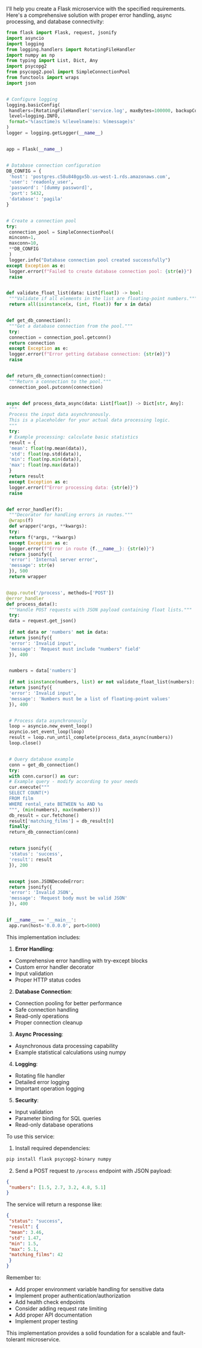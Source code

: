 I'll help you create a Flask microservice with the specified requirements. Here's a comprehensive solution with proper error handling, async processing, and database connectivity:
 

 ```python
 from flask import Flask, request, jsonify
 import asyncio
 import logging
 from logging.handlers import RotatingFileHandler
 import numpy as np
 from typing import List, Dict, Any
 import psycopg2
 from psycopg2.pool import SimpleConnectionPool
 from functools import wraps
 import json
 

 # Configure logging
 logging.basicConfig(
  handlers=[RotatingFileHandler('service.log', maxBytes=100000, backupCount=3)],
  level=logging.INFO,
  format='%(asctime)s %(levelname)s: %(message)s'
 )
 logger = logging.getLogger(__name__)
 

 app = Flask(__name__)
 

 # Database connection configuration
 DB_CONFIG = {
  'host': 'postgres.c58u848ggx5b.us-west-1.rds.amazonaws.com',
  'user': 'readonly_user',
  'password': '[dummy password]',
  'port': 5432,
  'database': 'pagila'
 }
 

 # Create a connection pool
 try:
  connection_pool = SimpleConnectionPool(
  minconn=1,
  maxconn=10,
  **DB_CONFIG
  )
  logger.info("Database connection pool created successfully")
 except Exception as e:
  logger.error(f"Failed to create database connection pool: {str(e)}")
  raise
 

 def validate_float_list(data: List[float]) -> bool:
  """Validate if all elements in the list are floating-point numbers."""
  return all(isinstance(x, (int, float)) for x in data)
 

 def get_db_connection():
  """Get a database connection from the pool."""
  try:
  connection = connection_pool.getconn()
  return connection
  except Exception as e:
  logger.error(f"Error getting database connection: {str(e)}")
  raise
 

 def return_db_connection(connection):
  """Return a connection to the pool."""
  connection_pool.putconn(connection)
 

 async def process_data_async(data: List[float]) -> Dict[str, Any]:
  """
  Process the input data asynchronously.
  This is a placeholder for your actual data processing logic.
  """
  try:
  # Example processing: calculate basic statistics
  result = {
  'mean': float(np.mean(data)),
  'std': float(np.std(data)),
  'min': float(np.min(data)),
  'max': float(np.max(data))
  }
  return result
  except Exception as e:
  logger.error(f"Error processing data: {str(e)}")
  raise
 

 def error_handler(f):
  """Decorator for handling errors in routes."""
  @wraps(f)
  def wrapper(*args, **kwargs):
  try:
  return f(*args, **kwargs)
  except Exception as e:
  logger.error(f"Error in route {f.__name__}: {str(e)}")
  return jsonify({
  'error': 'Internal server error',
  'message': str(e)
  }), 500
  return wrapper
 

 @app.route('/process', methods=['POST'])
 @error_handler
 def process_data():
  """Handle POST requests with JSON payload containing float lists."""
  try:
  data = request.get_json()
  
  if not data or 'numbers' not in data:
  return jsonify({
  'error': 'Invalid input',
  'message': 'Request must include "numbers" field'
  }), 400
 

  numbers = data['numbers']
  
  if not isinstance(numbers, list) or not validate_float_list(numbers):
  return jsonify({
  'error': 'Invalid input',
  'message': 'Numbers must be a list of floating-point values'
  }), 400
 

  # Process data asynchronously
  loop = asyncio.new_event_loop()
  asyncio.set_event_loop(loop)
  result = loop.run_until_complete(process_data_async(numbers))
  loop.close()
 

  # Query database example
  conn = get_db_connection()
  try:
  with conn.cursor() as cur:
  # Example query - modify according to your needs
  cur.execute("""
  SELECT COUNT(*) 
  FROM film 
  WHERE rental_rate BETWEEN %s AND %s
  """, (min(numbers), max(numbers)))
  db_result = cur.fetchone()
  result['matching_films'] = db_result[0]
  finally:
  return_db_connection(conn)
 

  return jsonify({
  'status': 'success',
  'result': result
  }), 200
 

  except json.JSONDecodeError:
  return jsonify({
  'error': 'Invalid JSON',
  'message': 'Request body must be valid JSON'
  }), 400
 

 if __name__ == '__main__':
  app.run(host='0.0.0.0', port=5000)
 ```
 

 This implementation includes:
 

 1. **Error Handling**:
  - Comprehensive error handling with try-except blocks
  - Custom error handler decorator
  - Input validation
  - Proper HTTP status codes
 

 2. **Database Connection**:
  - Connection pooling for better performance
  - Safe connection handling
  - Read-only operations
  - Proper connection cleanup
 

 3. **Async Processing**:
  - Asynchronous data processing capability
  - Example statistical calculations using numpy
 

 4. **Logging**:
  - Rotating file handler
  - Detailed error logging
  - Important operation logging
 

 5. **Security**:
  - Input validation
  - Parameter binding for SQL queries
  - Read-only database operations
 

 To use this service:
 

 1. Install required dependencies:
 ```bash
 pip install flask psycopg2-binary numpy
 ```
 

 2. Send a POST request to `/process` endpoint with JSON payload:
 ```json
 {
  "numbers": [1.5, 2.7, 3.2, 4.8, 5.1]
 }
 ```
 

 The service will return a response like:
 ```json
 {
  "status": "success",
  "result": {
  "mean": 3.46,
  "std": 1.47,
  "min": 1.5,
  "max": 5.1,
  "matching_films": 42
  }
 }
 ```
 

 Remember to:
 - Add proper environment variable handling for sensitive data
 - Implement proper authentication/authorization
 - Add health check endpoints
 - Consider adding request rate limiting
 - Add proper API documentation
 - Implement proper testing
 

 This implementation provides a solid foundation for a scalable and fault-tolerant microservice.